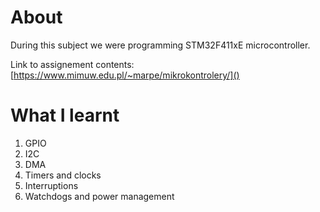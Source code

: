 # About

During this subject we were programming STM32F411xE microcontroller.

Link to assignement contents: [https://www.mimuw.edu.pl/~marpe/mikrokontrolery/]()

# What I learnt

1. GPIO
2. I2C
3. DMA
3. Timers and clocks
4. Interruptions
5. Watchdogs and power management
